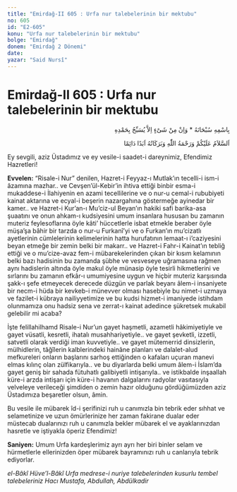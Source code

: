 ```yaml
---
title: "Emirdağ-II 605 : Urfa nur talebelerinin bir mektubu"
no: 605
id: "E2-605"
konu: "Urfa nur talebelerinin bir mektubu"
bolge: "Emirdağ"
donem: "Emirdağ 2 Dönemi"
date: 
yazar: "Said Nursî"
---
```


# Emirdağ-II 605 : Urfa nur talebelerinin bir mektubu

<p class="arabic" dir="rtl" title="Meal: “Subhân Allah’ın adıyla” * “Hiçbir şey yoktur ki O'nu hamd ile tesbih etmesin” [İsrâ 17:44]">بِاسْمِهِ سُبْحَانَهُ * وَاِنْ مِنْ شَىْءٍ اِلاَّ يُسَبِّحُ بِحَمْدِهِ</p>

<p class="arabic" dir="rtl" title="Meal: “Allah’ın selâmı, rahmeti ve bereketleri, ebedî ve dâimî olarak üzerinize olsun.”">اَلسَّلاَمُ عَلَيْكُمْ وَرَحْمَةُ اللّٰهِ وَبَرَكَاتُهُ اَبَدًا دَائِمًا</p>

Ey sevgili, aziz Üstadımız ve ey vesile-i saadet-i dareynimiz, Efendimiz Hazretleri!

**Evvelen:** “Risale-i Nur” denilen, Hazret-i Feyyaz-ı Mutlak’ın tecelli-i ism-i âzamına mazhar.. ve Cevşen’ül-Kebir’in ihtiva ettiği binbir esma-i mukaddese-i İlahiyenin en azami tecellilerine ve o nur-u cemal-i rububiyeti kainat aktarına ve ecyal-i beşerin nazargahına göstermeğe ayinedar bir kamer.. ve Hazret-i Kur’an-ı Mu’ciz-ul Beyan’ın hakiki safi barika-asa şuaatını ve onun ahkam-ı kudsiyesini umum insanlara hususan bu zamanın muteriz feylesoflarına öyle kâti’ hüccetlerle isbat etmekle beraber öyle müşa’şa bâhir bir tarzda o nur-u Furkanî’yi ve o Furkan’ın mu’cizatlı ayetlerinin cümlelerinin kelimelerinin hatta hurufatının lemaat-ı i’caziyesini beyan etmeğe bir zemin belki bir makarr.. ve Hazret-i Fahr-i Kainat’ın tebliğ ettiği ve o mu’cize-avaz fem-i mübarekelerinden çıkan bir kısım kelamının belki bazı hadisinin bu zamanda şübhe ve vesveseye uğramasına rağmen aynı hadislerin altında öyle makul öyle münasip öyle tesirli hikmetlerini ve sırlarını bu zamanın efkâr-ı umumiyesine uygun ve hiçbir muteriz karşısında şakk-ı şefe etmeyecek derecede düzgün ve parlak beyanı âlem-i insaniyete bir necm-i hüda bir kevkeb-i münevver olması hasebiyle bu nimet-i uzmaya ve fazilet-i kübraya nailiyyetimize ve bu kudsi hizmet-i imaniyede istihdam olunmamıza onu hadsiz sena ve zerrat-ı kainat adedince şükretsek mukabil gelebilir mi acaba?

İşte felillahilhamd Risale-i Nur’un gayet haşmetli, azametli hâkimiyetiyle ve gayet vüsatli, kesretli, ihatalı musahhariyetiyle.. ve gayet şevketli, izzetli, satvetli olarak verdiği iman kuvvetiyle.. ve gayet mütemerrid dinsizlerin, mülhidlerin, tâğîlerin kalblerindeki hainâne planları ve dalalet-alud mefkureleri onların başlarını sarhoş ettiğinden o kafaları uçuran manevi elmas kılınç olan zülfikarıyla.. ve bu diyarlarda belki umum âlem-i İslam’da gayet geniş bir sahada fütuhatlı galibiyetli intişarıyla.. ve istikbalde inşaallah küre-i arzda intişarı için küre-i havanın dalgalarını radyolar vasıtasıyla velveleye verileceği şimdiden o zemin hazır olduğunu gördüğümüzden aziz Üstadımıza beşaretler olsun, âmin.

Bu vesile ile mübarek îd-i şerifinizi ruh u canımızla bin tebrik eder sıhhat ve selametinize ve uzun ömürlerinize her zaman fakirane dualar eder müstecab dualarınızı ruh u canımızla bekler mübarek el ve ayaklarınızdan hasretle ve iştiyakla öperiz Efendimiz!

**Saniyen:** Umum Urfa kardeşlerimiz ayrı ayrı her biri binler selam ve hürmetlerle ellerinizden öper mübarek bayramınızı ruh u canlarıyla tebrik ediyorlar.

*el-Bâkî Hüve’l-Bâkî*
*Urfa medrese-i nuriye talebelerinden kusurlu tembel talebeleriniz*
*Hacı Mustafa, Abdullah, Abdülkadir*
